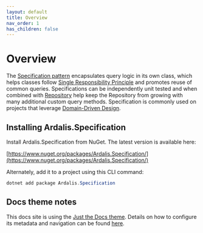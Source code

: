 ```yaml
---
layout: default
title: Overview
nav_order: 1
has_children: false
---
```

# Overview

The [Specification pattern](https://deviq.com/design-patterns/specification-pattern) encapsulates query logic in its own class, which helps classes follow [Single Responsibility Principle](https://deviq.com/principles/single-responsibility-principle) and promotes reuse of common queries. Specifications can be independently unit tested and when combined with [Repository](https://deviq.com/design-patterns/repository-pattern) help keep the Repository from growing with many additional custom query methods. Specification is commonly used on projects that leverage [Domain-Driven Design](https://deviq.com/domain-driven-design/ddd-overview).

## Installing Ardalis.Specification

Install Ardalis.Specification from NuGet. The latest version is available here:

[https://www.nuget.org/packages/Ardalis.Specification/](https://www.nuget.org/packages/Ardalis.Specification/)

Alternately, add it to a project using this CLI command:

```powershell
dotnet add package Ardalis.Specification
```

## Docs theme notes

This docs site is using the [Just the Docs theme](https://pmarsceill.github.io/just-the-docs/docs/navigation-structure/). Details on how to configure its metadata and navigation can be found [here](https://pmarsceill.github.io/just-the-docs/docs/navigation-structure/).
